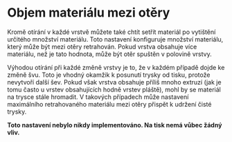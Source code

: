 Objem materiálu mezi otěry
====
Kromě otírání v každé vrstvě můžete také chtít setřít materiál po vytištění určitého množství materiálu. Toto nastavení konfiguruje množství materiálu, který může být mezi otěry retrahován. Pokud vrstva obsahuje více materiálu, než je tato hodnota, může být otěr spuštěn v polovině vrstvy.

Výhodou otírání při každé změně vrstvy je to, že v každém případě dojde ke změně švu. Toto je vhodný okamžik k posunutí trysky od tisku, protože nevytvoří další šev. Pokud však vrstva obsahuje příliš mnoho extruzí (jak je tomu často u vrstev obsahujících hodně vrstev pláště), mohl by se materiál na trysce stále hromadit. V takových případech může nastavení maximálního retrahovaného materiálu mezi otěry přispět k udržení čisté trysky.

**Toto nastavení nebylo nikdy implementováno. Na tisk nemá vůbec žádný vliv.**
